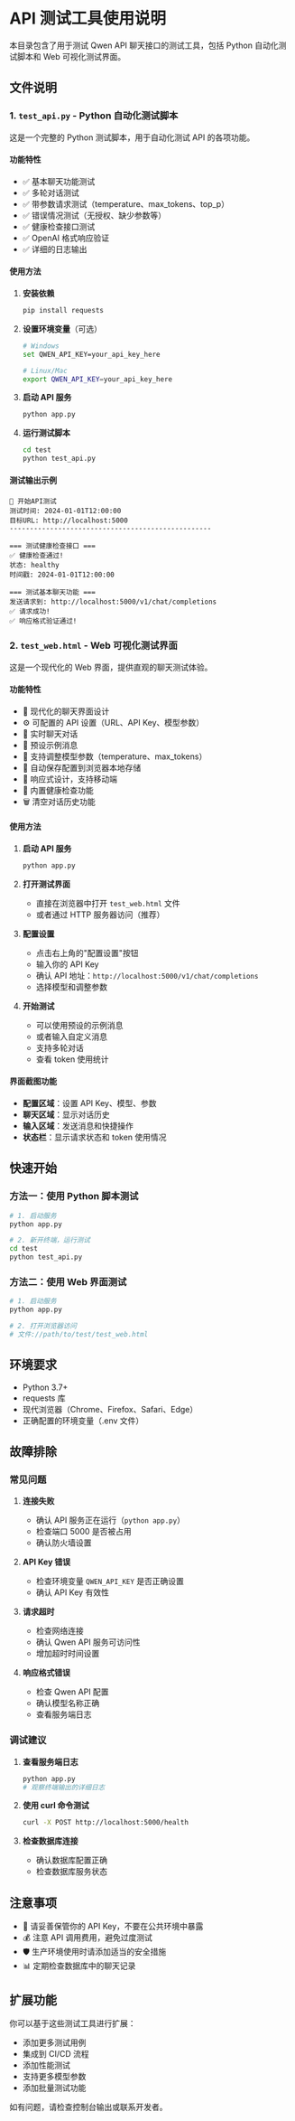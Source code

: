 # API 测试工具使用说明

本目录包含了用于测试 Qwen API 聊天接口的测试工具，包括 Python 自动化测试脚本和 Web 可视化测试界面。

## 文件说明

### 1. `test_api.py` - Python 自动化测试脚本

这是一个完整的 Python 测试脚本，用于自动化测试 API 的各项功能。

#### 功能特性
- ✅ 基本聊天功能测试
- ✅ 多轮对话测试
- ✅ 带参数请求测试（temperature、max_tokens、top_p）
- ✅ 错误情况测试（无授权、缺少参数等）
- ✅ 健康检查接口测试
- ✅ OpenAI 格式响应验证
- ✅ 详细的日志输出

#### 使用方法

1. **安装依赖**
   ```bash
   pip install requests
   ```

2. **设置环境变量**（可选）
   ```bash
   # Windows
   set QWEN_API_KEY=your_api_key_here
   
   # Linux/Mac
   export QWEN_API_KEY=your_api_key_here
   ```

3. **启动 API 服务**
   ```bash
   python app.py
   ```

4. **运行测试脚本**
   ```bash
   cd test
   python test_api.py
   ```

#### 测试输出示例
```
🚀 开始API测试
测试时间: 2024-01-01T12:00:00
目标URL: http://localhost:5000
--------------------------------------------------

=== 测试健康检查接口 ===
✅ 健康检查通过!
状态: healthy
时间戳: 2024-01-01T12:00:00

=== 测试基本聊天功能 ===
发送请求到: http://localhost:5000/v1/chat/completions
✅ 请求成功!
✅ 响应格式验证通过!
```

### 2. `test_web.html` - Web 可视化测试界面

这是一个现代化的 Web 界面，提供直观的聊天测试体验。

#### 功能特性
- 🎨 现代化的聊天界面设计
- ⚙️ 可配置的 API 设置（URL、API Key、模型参数）
- 💬 实时聊天对话
- 📝 预设示例消息
- 🔧 支持调整模型参数（temperature、max_tokens）
- 💾 自动保存配置到浏览器本地存储
- 📱 响应式设计，支持移动端
- 🏥 内置健康检查功能
- 🗑️ 清空对话历史功能

#### 使用方法

1. **启动 API 服务**
   ```bash
   python app.py
   ```

2. **打开测试界面**
   - 直接在浏览器中打开 `test_web.html` 文件
   - 或者通过 HTTP 服务器访问（推荐）

3. **配置设置**
   - 点击右上角的"配置设置"按钮
   - 输入你的 API Key
   - 确认 API 地址：`http://localhost:5000/v1/chat/completions`
   - 选择模型和调整参数

4. **开始测试**
   - 可以使用预设的示例消息
   - 或者输入自定义消息
   - 支持多轮对话
   - 查看 token 使用统计

#### 界面截图功能
- **配置区域**：设置 API Key、模型、参数
- **聊天区域**：显示对话历史
- **输入区域**：发送消息和快捷操作
- **状态栏**：显示请求状态和 token 使用情况

## 快速开始

### 方法一：使用 Python 脚本测试
```bash
# 1. 启动服务
python app.py

# 2. 新开终端，运行测试
cd test
python test_api.py
```

### 方法二：使用 Web 界面测试
```bash
# 1. 启动服务
python app.py

# 2. 打开浏览器访问
# 文件://path/to/test/test_web.html
```

## 环境要求

- Python 3.7+
- requests 库
- 现代浏览器（Chrome、Firefox、Safari、Edge）
- 正确配置的环境变量（.env 文件）

## 故障排除

### 常见问题

1. **连接失败**
   - 确认 API 服务正在运行（`python app.py`）
   - 检查端口 5000 是否被占用
   - 确认防火墙设置

2. **API Key 错误**
   - 检查环境变量 `QWEN_API_KEY` 是否正确设置
   - 确认 API Key 有效性

3. **请求超时**
   - 检查网络连接
   - 确认 Qwen API 服务可访问性
   - 增加超时时间设置

4. **响应格式错误**
   - 检查 Qwen API 配置
   - 确认模型名称正确
   - 查看服务端日志

### 调试建议

1. **查看服务端日志**
   ```bash
   python app.py
   # 观察终端输出的详细日志
   ```

2. **使用 curl 命令测试**
   ```bash
   curl -X POST http://localhost:5000/health
   ```

3. **检查数据库连接**
   - 确认数据库配置正确
   - 检查数据库服务状态

## 注意事项

- 🔐 请妥善保管你的 API Key，不要在公共环境中暴露
- 💰 注意 API 调用费用，避免过度测试
- 🛡️ 生产环境使用时请添加适当的安全措施
- 📊 定期检查数据库中的聊天记录

## 扩展功能

你可以基于这些测试工具进行扩展：

- 添加更多测试用例
- 集成到 CI/CD 流程
- 添加性能测试
- 支持更多模型参数
- 添加批量测试功能

如有问题，请检查控制台输出或联系开发者。 
